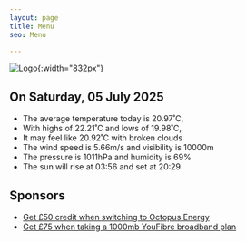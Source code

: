 ```yaml
---
layout: page
title: Menu
seo: Menu

---
```


![Logo](/images/logo.jpg){:width="832px"}

<!-- weather_marker starts -->
## On Saturday, 05 July 2025

- The average temperature today is 20.97˚C,
- With highs of 22.21˚C and lows of 19.98˚C,
- It may feel like 20.92˚C with broken clouds
- The wind speed is 5.66m/s and visibility is 10000m
- The pressure is 1011hPa and humidity is 69%
- The sun will rise at 03:56 and set at 20:29

<!-- weather_marker ends -->

## Sponsors

- [Get £50 credit when switching to Octopus Energy](https://bit.ly/3oD1nnS)
- [Get £75 when taking a 1000mb YouFibre broadband plan](https://aklam.io/91zWhU?)
